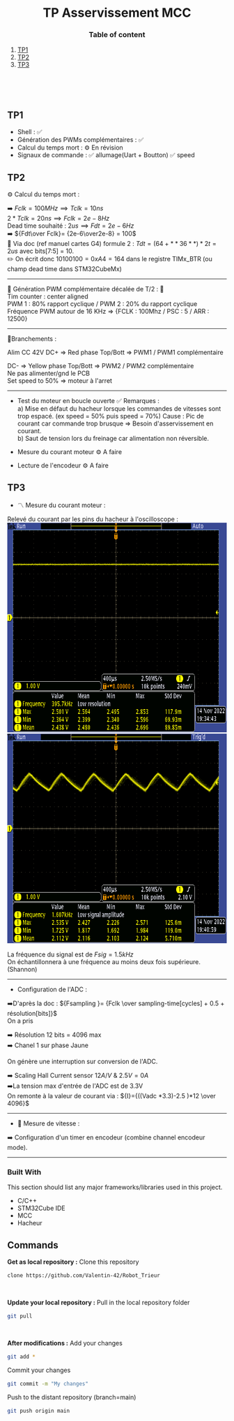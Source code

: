 
<!-- PROJECT LOGO -->

<div align="center">

 <h1 align="center">TP Asservissement MCC</h3>
</div>

<div>


<h3 align="center">Table of content</h3>

 
1. [TP1 ](#TP1)
2. [TP2](#TP2)
3. [TP3](#TP3)
 </center>
</div>


<br/>
<br/>
<br/>


## TP1

- Shell : 															  ✅
- Génération des PWMs complémentaires : ✅
- Calcul du temps mort : 								  ⚙️ En révision
- Signaux de commande :					 ✅ allumage(Uart + Boutton) ✅ speed
## TP2

⚙️ Calcul du temps mort : 
  
➡️ $Fclk = 100MHz  \implies Tclk = 10ns$<br/>
 ${2*Tclk= 20 ns} \implies {Fclk = 2e-8 Hz}$<br/>
Dead time souhaité : $2 us \implies Fdt = 2e-6 Hz$
<br/>
➡️ ${Fdt\over Fclk}= {2e-6\over2e-8} = 100$
<br/>
📖 Via doc (ref manuel cartes G4) formule 2 : $Tdt =  (64 + **36**)*2t = 2us$ avec bits[7:5] = 10.
<br/>
✏️ On écrit donc 
$10100100 = 0xA4 = 164$ dans le registre TIMx_BTR (ou champ dead time dans STM32CubeMx)

***

🔴 Génération PWM complémentaire décalée de T/2 :  🔴<br/>
 Tim counter : center aligned<br/>
PWM 1 : 80% rapport cyclique / PWM 2 : 20% du rapport cyclique <br/>
Fréquence PWM autour de 16 KHz => {FCLK : 100Mhz / PSC : 5 / ARR : 12500} <br/>

***
🔌Branchements :

Alim CC 42V 
DC+ => Red phase Top/Bott     => PWM1 / PWM1 complémentaire <br />

DC- => Yellow phase Top/Bott => PWM2 / PWM2 complémentaire <br />
Ne pas alimenter/gnd le PCB <br />
Set speed to 50% => moteur à l'arret<br />

***

- Test du moteur en boucle ouverte ✅
Remarques : <br/>
a) Mise en défaut du hacheur lorsque les commandes de vitesses sont trop espacé. (ex speed = 50% puis speed = 70%) Cause : Pic de courant car commande trop brusque => Besoin d'asservissement en courant. <br /> 
b) Saut de tension lors du freinage car alimentation non réversible. <br/>

- Mesure du courant moteur  ⚙️ A faire

- Lecture de l'encodeur  ⚙️ A faire


## TP3

-  〽️ Mesure du courant moteur :

Relevé du courant par les pins du hacheur à l'oscilloscope :
<br />
    <img src="https://github.com/Valentin-42/TP_Asservissement_MCC/blob/main/1.png" alt="1- Speed = 60" width="800" height="480">
 <br />
    <img src="https://github.com/Valentin-42/TP_Asservissement_MCC/blob/main/2.png" alt="2- Speed = 80" width="800" height="480">
 <br />

La fréquence du signal est de $Fsig = 1.5 kHz$ <br />
On échantillonnera à une fréquence au moins deux fois supérieure. (Shannon)
***
- Configuration de l'ADC : <br />


➡️D'après la doc :  ${Fsampling  }= {Fclk  \over sampling-time[cycles] + 0.5 + résolution[bits]}$<br />
On a pris 

➡️ Résolution 12 bits = 4096 max  <br />
➡️ Chanel 1 sur phase Jaune  <br />

On génère une interruption sur conversion de l'ADC.  <br />

➡️ Scaling Hall Current sensor $12 A/ V$ & $2.5 V = 0 A$<br />
➡️La tension max d'entrée de l'ADC est de 3.3V <br />
On remonte à la valeur de courant via :
${I}={((Vadc *3.3)-2.5 )*12 \over 4096}$  <br />


***
- 🏃 Mesure de vitesse :


➡️ Configuration d'un timer en encodeur (combine channel encodeur mode). 



***

### Built With

This section should list any major frameworks/libraries used in this project.

* C/C++ 
* STM32Cube IDE
* MCC 
* Hacheur


##  Commands

<b>Get as local repository :</b>
Clone this repository 

  ```sh
  clone https://github.com/Valentin-42/Robot_Trieur
  ```
<br/>

<b>Update your local repository :</b>
Pull in the local repository folder

  ```sh
  git pull
  ```
<br/>

<b>After modifications :</b>
Add your changes 

  ```sh
  git add *
  ```
  
Commit your changes 

  ```sh
  git commit -m "My changes"
  ```
Push to the distant repository (branch=main)

  ```sh
  git push origin main
  ```
